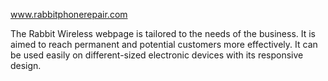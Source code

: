 www.rabbitphonerepair.com

The Rabbit Wireless webpage is tailored to the needs of the business. It is aimed to reach permanent and potential customers more effectively. It can be used easily on different-sized electronic devices with its responsive design.
